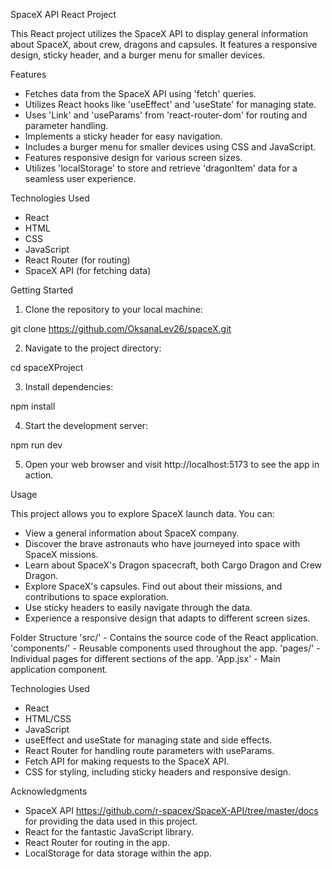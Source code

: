 SpaceX API React Project

This React project utilizes the SpaceX API to display general information about SpaceX, about crew, dragons and capsules. It features a responsive design, sticky header, and a burger menu for smaller devices. 

Features

- Fetches data from the SpaceX API using 'fetch' queries.
- Utilizes React hooks like 'useEffect' and 'useState' for managing state.
- Uses 'Link' and 'useParams' from 'react-router-dom' for routing and parameter handling.
- Implements a sticky header for easy navigation.
- Includes a burger menu for smaller devices using CSS and JavaScript.
- Features responsive design for various screen sizes.
- Utilizes 'localStorage' to store and retrieve 'dragonItem' data for a seamless user experience.

Technologies Used

- React
- HTML
- CSS
- JavaScript
- React Router (for routing)
- SpaceX API (for fetching data)

Getting Started

1. Clone the repository to your local machine:

git clone https://github.com/OksanaLev26/spaceX.git

2. Navigate to the project directory:

cd spaceXProject

3. Install dependencies:

npm install

4. Start the development server:

npm run dev

5. Open your web browser and visit http://localhost:5173 to see the app in action.

Usage

This project allows you to explore SpaceX launch data. You can:

- View a general information about SpaceX company.
- Discover the brave astronauts who have journeyed into space with SpaceX missions.
- Learn about SpaceX's Dragon spacecraft, both Cargo Dragon and Crew Dragon.
- Explore SpaceX's capsules. Find out about their missions, and contributions to space exploration.
- Use sticky headers to easily navigate through the data.
- Experience a responsive design that adapts to different screen sizes.

Folder Structure
'src/' - Contains the source code of the React application.
'components/' - Reusable components used throughout the app.
'pages/' - Individual pages for different sections of the app.
'App.jsx' - Main application component.

Technologies Used

- React
- HTML/CSS
- JavaScript
- useEffect and useState for managing state and side effects.
- React Router for handling route parameters with useParams.
- Fetch API for making requests to the SpaceX API.
- CSS for styling, including sticky headers and responsive design.

Acknowledgments

- SpaceX API https://github.com/r-spacex/SpaceX-API/tree/master/docs for providing the data used in this project.
- React for the fantastic JavaScript library.
- React Router for routing in the app.
- LocalStorage for data storage within the app.
